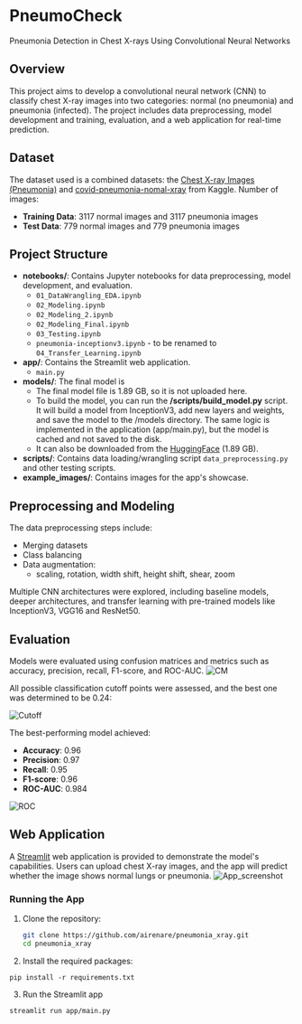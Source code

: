 # PneumoCheck 
Pneumonia Detection in Chest X-rays Using Convolutional Neural Networks


## Overview
This project aims to develop a convolutional neural network (CNN) to classify chest X-ray images into two categories: normal (no pneumonia) and pneumonia (infected). The project includes data preprocessing, model development and training, evaluation, and a web application for real-time prediction.

## Dataset
The dataset used is a combined datasets: the [Chest X-ray Images (Pneumonia)](https://www.kaggle.com/datasets/paultimothymooney/chest-xray-pneumonia) and [covid-pneumonia-nomal-xray](https://www.kaggle.com/datasets/salonimate/covid-pneumonia-nomal-xray) from Kaggle. Number of images:
- **Training Data**: 3117 normal images and 3117 pneumonia images
- **Test Data**: 779 normal images and 779 pneumonia images

## Project Structure
- **notebooks/**: Contains Jupyter notebooks for data preprocessing, model development, and evaluation.
  - `01_DataWrangling_EDA.ipynb`
  - `02_Modeling.ipynb`
  - `02_Modeling_2.ipynb`
  - `02_Modeling_Final.ipynb`
  - `03_Testing.ipynb`
  - `pneumonia-inceptionv3.ipynb` - to be renamed to `04_Transfer_Learning.ipynb`
- **app/**: Contains the Streamlit web application.
  - `main.py`
- **models/**: The final model is 
	- The final model file is 1.89 GB, so it is not uploaded here.
 	- To build the model, you can run the __/scripts/build_model.py__ script. It will build a model from InceptionV3, add new layers and weights, and save the model to the /models directory. The same logic is implemented in the application (app/main.py), but the model is cached and not saved to the disk.
 	- It can also be downloaded from the [HuggingFace](https://huggingface.co/airenare/InceptionV3_Pneumonia_CNN_v1/blob/main/Pneumonia_ROC_0975_cutoff_024.keras) (1.89 GB).
- **scripts/**: Contains data loading/wrangling script `data_preprocessing.py` and other testing scripts.
- **example_images/**: Contains images for the app's showcase.

## Preprocessing and Modeling
The data preprocessing steps include: 
- Merging datasets
- Class balancing
- Data augmentation: 
	- scaling, rotation, width shift, height shift, shear, zoom

Multiple CNN architectures were explored, including baseline models, deeper architectures, and transfer learning with pre-trained models like InceptionV3, VGG16 and ResNet50.

## Evaluation
Models were evaluated using confusion matrices and metrics such as accuracy, precision, recall, F1-score, and ROC-AUC. 
![CM](https://github.com/airenare/pneumonia_xray/blob/main/app/pictures/confusion_matrix.png?raw=true)

All possible classification cutoff points were assessed, and the best one was determined to be 0.24:

![Cutoff](https://github.com/airenare/pneumonia_xray/blob/main/app/pictures/performance_hist.png?raw=true)

The best-performing model achieved:
- **Accuracy**: 0.96
- **Precision**: 0.97
- **Recall**: 0.95
- **F1-score**: 0.96
- **ROC-AUC**: 0.984

![ROC](https://github.com/airenare/pneumonia_xray/blob/main/app/pictures/ROC_curve.png?raw=true)

## Web Application
A [Streamlit](https://streamlit.io/) web application is provided to demonstrate the model's capabilities. Users can upload chest X-ray images, and the app will predict whether the image shows normal lungs or pneumonia.
![App_screenshot](https://github.com/airenare/pneumonia_xray/blob/main/app/pictures/app_screenshot.png?raw=true)
### Running the App
1. Clone the repository:
   ```bash
   git clone https://github.com/airenare/pneumonia_xray.git
   cd pneumonia_xray
   ```
2. Install the required packages:
```
pip install -r requirements.txt
```
3. Run the Streamlit app
```
streamlit run app/main.py
```
